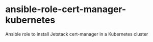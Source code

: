 # ansible-role-cert-manager-kubernetes
Ansible role to install Jetstack cert-manager in a Kubernetes cluster
